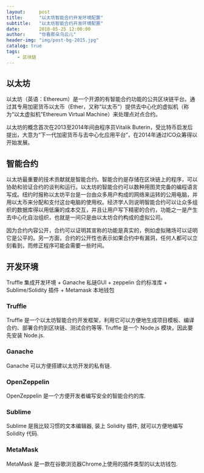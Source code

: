 ```yaml
---
layout:     post
title:      "以太坊智能合约开发环境配置"
subtitle:   "以太坊智能合约开发环境配置"
date:       2018-05-25 12:00:00
author:     "你看那朵乌云儿"
header-img: "img/post-bg-2015.jpg"
catalog: true
tags:
    - 区块链
---
```




## 以太坊

以太坊（英语：Ethereum）是一个开源的有智能合约功能的公共区块链平台。通过其专用加密货币以太币（Ether，又称“以太币”）提供去中心化的虚拟机（称为“以太虚拟机”Ethereum Virtual Machine）来处理点对点合约。  

以太坊的概念首次在2013至2014年间由程序员Vitalik Buterin，受比特币启发后提出，大意为“下一代加密货币与去中心化应用平台”，在2014年通过ICO众筹得以开始发展。

## 智能合约

以太坊最重要的技术贡献就是智能合约。智能合约是存储在区块链上的程序，可以协助和验证合约的谈判和运行。以太坊的智能合约可以数种用图灵完备的编程语言写成。纽约时报称以太坊平台是一台由众多用户构成的网络来运转的公用电脑，并用以太币来分配和支付这台电脑的使用权。经济学人则说明智能合约可以让众多组织的数据库得以用低廉的成本交互，并且让用户写下精密的合约，功能之一是产生去中心化自治组织，也就是一间只是由以太坊合约构成的虚拟公司。  

因为合约内容公开，合约可以证明其宣称的功能是真实的，例如虚拟赌场可以证明它是公平的。另一方面，合约的公开性也表示如果合约中有漏洞，任何人都可以立刻看到，而修正程序可能会需要一些时间。

## 开发环境

Truffle 集成开发环境 + Ganache 私链GUI + zeppelin 合约标准库 + Sublime/Solidity 插件 + Metamask 本地钱包

### Truffle

Truffle 是一个以太坊智能合约开发框架，利用它可以方便地生成项目模板、编译合约、部署合约到区块链、测试合约等等. Truffle 是一个 Node.js 模块，因此要先安装 Node.js.  

### Ganache

Ganache 可以方便搭建以太坊开发的私有链.

### OpenZeppelin

OpenZeppelin 是一个方便开发者编写安全的智能合约的库.

### Sublime

Sublime 是我比较习惯的文本编辑器, 装上 Solidity 插件, 就可以方便地编写 Solidity 代码.

### MetaMask

MetaMask 是一款在谷歌浏览器Chrome上使用的插件类型的以太坊钱包.



